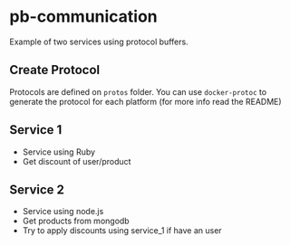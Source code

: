 # pb-communication

Example of two services using protocol buffers.

## Create Protocol

Protocols are defined on `protos` folder. You can use `docker-protoc` to generate the protocol for each platform (for more info read the README)

## Service 1

- Service using Ruby
- Get discount of user/product

## Service 2

- Service using node.js
- Get products from mongodb
- Try to apply discounts using service_1 if have an user
